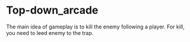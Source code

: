 # Top-down_arcade
The main idea of gameplay is to kill the enemy following a player. For kill, you need to leed enemy to the trap.
